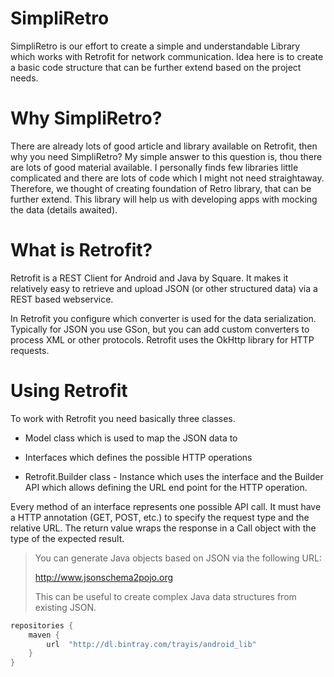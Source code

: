 # SimpliRetro
SimpliRetro is our effort to create a simple and understandable Library which works with Retrofit for network communication. Idea here is to create a basic code structure 
that can be further extend based on the project needs.

# Why SimpliRetro?
There are already lots of good article and library available on Retrofit, then why you need SimpliRetro?
My simple answer to this question is, thou there are lots of good material available. I personally finds few libraries little complicated and there are lots of code which I might not need straightaway.
Therefore, we thought of creating foundation of Retro library, that can be further extend.
This library will help us with developing apps with mocking the data (details awaited).

# What is Retrofit?
Retrofit is a REST Client for Android and Java by Square. It makes it relatively easy to retrieve and upload JSON (or other structured data) via a REST based webservice.

In Retrofit you configure which converter is used for the data serialization. Typically for JSON you use GSon, but you can add custom converters to process XML or other protocols. Retrofit uses the OkHttp library for HTTP requests.

# Using Retrofit
To work with Retrofit you need basically three classes.

- Model class which is used to map the JSON data to

- Interfaces which defines the possible HTTP operations

- Retrofit.Builder class - Instance which uses the interface and the Builder API which allows defining the URL end point for the HTTP operation.

Every method of an interface represents one possible API call. It must have a HTTP annotation (GET, POST, etc.) to specify the request type and the relative URL. The return value wraps the response in a Call object with the type of the expected result.

> You can generate Java objects based on JSON via the following URL:
> 
> http://www.jsonschema2pojo.org
> 
> This can be useful to create complex Java data structures from existing JSON.

```gradle
repositories {
    maven {
        url  "http://dl.bintray.com/trayis/android_lib" 
    }
}
```